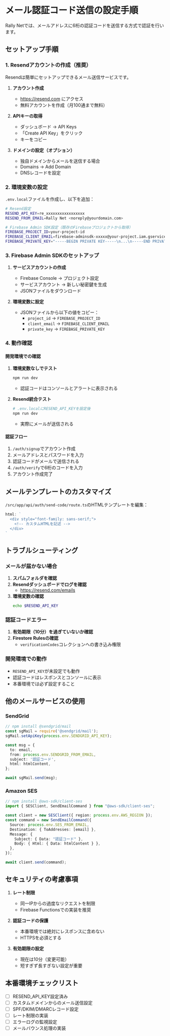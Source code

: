 # メール認証コード送信の設定手順

Rally Netでは、メールアドレスに6桁の認証コードを送信する方式で認証を行います。

## セットアップ手順

### 1. Resendアカウントの作成（推奨）

Resendは簡単にセットアップできるメール送信サービスです。

1. **アカウント作成**
   - https://resend.com にアクセス
   - 無料アカウントを作成（月100通まで無料）

2. **APIキーの取得**
   - ダッシュボード → API Keys
   - 「Create API Key」をクリック
   - キーをコピー

3. **ドメインの設定（オプション）**
   - 独自ドメインからメールを送信する場合
   - Domains → Add Domain
   - DNSレコードを設定

### 2. 環境変数の設定

`.env.local`ファイルを作成し、以下を追加：

```bash
# Resend設定
RESEND_API_KEY=re_xxxxxxxxxxxxxxxxx
RESEND_FROM_EMAIL=Rally Net <noreply@yourdomain.com>

# Firebase Admin SDK設定（既存のFirebaseプロジェクトから取得）
FIREBASE_PROJECT_ID=your-project-id
FIREBASE_CLIENT_EMAIL=firebase-adminsdk-xxxxx@your-project.iam.gserviceaccount.com
FIREBASE_PRIVATE_KEY="-----BEGIN PRIVATE KEY-----\n...\n-----END PRIVATE KEY-----"
```

### 3. Firebase Admin SDKのセットアップ

1. **サービスアカウントの作成**
   - Firebase Console → プロジェクト設定
   - サービスアカウント → 新しい秘密鍵を生成
   - JSONファイルをダウンロード

2. **環境変数に設定**
   - JSONファイルから以下の値をコピー：
     - `project_id` → `FIREBASE_PROJECT_ID`
     - `client_email` → `FIREBASE_CLIENT_EMAIL`
     - `private_key` → `FIREBASE_PRIVATE_KEY`

### 4. 動作確認

#### 開発環境での確認

1. **環境変数なしでテスト**
   ```bash
   npm run dev
   ```
   - 認証コードはコンソールとアラートに表示される

2. **Resend統合テスト**
   ```bash
   # .env.localにRESEND_API_KEYを設定後
   npm run dev
   ```
   - 実際にメールが送信される

#### 認証フロー

1. `/auth/signup`でアカウント作成
2. メールアドレスとパスワードを入力
3. 認証コードがメールで送信される
4. `/auth/verify`で6桁のコードを入力
5. アカウント作成完了

## メールテンプレートのカスタマイズ

`/src/app/api/auth/send-code/route.ts`のHTMLテンプレートを編集：

```typescript
html: `
  <div style="font-family: sans-serif;">
    <!-- カスタムHTMLを記述 -->
  </div>
`
```

## トラブルシューティング

### メールが届かない場合

1. **スパムフォルダを確認**
2. **Resendダッシュボードでログを確認**
   - https://resend.com/emails
3. **環境変数の確認**
   ```bash
   echo $RESEND_API_KEY
   ```

### 認証コードエラー

1. **有効期限（10分）を過ぎていないか確認**
2. **Firestore Rulesの確認**
   - `verificationCodes`コレクションへの書き込み権限

### 開発環境での動作

- `RESEND_API_KEY`が未設定でも動作
- 認証コードはレスポンスとコンソールに表示
- 本番環境では必ず設定すること

## 他のメールサービスの使用

### SendGrid

```typescript
// npm install @sendgrid/mail
const sgMail = require('@sendgrid/mail');
sgMail.setApiKey(process.env.SENDGRID_API_KEY);

const msg = {
  to: email,
  from: process.env.SENDGRID_FROM_EMAIL,
  subject: '認証コード',
  html: htmlContent,
};

await sgMail.send(msg);
```

### Amazon SES

```typescript
// npm install @aws-sdk/client-ses
import { SESClient, SendEmailCommand } from "@aws-sdk/client-ses";

const client = new SESClient({ region: process.env.AWS_REGION });
const command = new SendEmailCommand({
  Source: process.env.SES_FROM_EMAIL,
  Destination: { ToAddresses: [email] },
  Message: {
    Subject: { Data: "認証コード" },
    Body: { Html: { Data: htmlContent } },
  },
});

await client.send(command);
```

## セキュリティの考慮事項

1. **レート制限**
   - 同一IPからの過度なリクエストを制限
   - Firebase Functionsでの実装を推奨

2. **認証コードの保護**
   - 本番環境では絶対にレスポンスに含めない
   - HTTPSを必須とする

3. **有効期限の設定**
   - 現在は10分（変更可能）
   - 短すぎず長すぎない設定が重要

## 本番環境チェックリスト

- [ ] RESEND_API_KEY設定済み
- [ ] カスタムドメインからのメール送信設定
- [ ] SPF/DKIM/DMARCレコード設定
- [ ] レート制限の実装
- [ ] エラーログの監視設定
- [ ] メールバウンス処理の実装